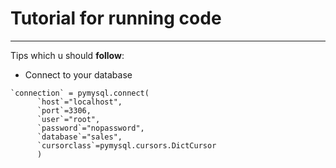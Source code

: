# Tutorial for running code
____
Tips which u should **follow**:
- Connect to your database
```
`connection` = pymysql.connect(
      `host`="localhost",
      `port`=3306,
      `user`="root",
      `password`="nopassword",
      `database`="sales",
      `cursorclass`=pymysql.cursors.DictCursor
      )
```
